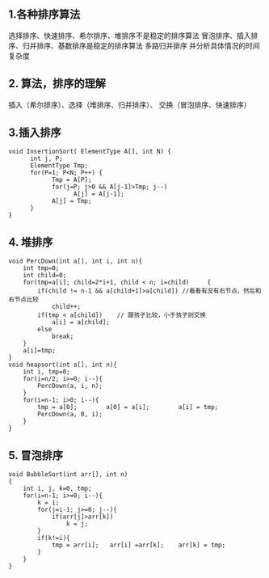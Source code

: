 ## 1.各种排序算法 ##

选择排序、快速排序、希尔排序、堆排序不是稳定的排序算法
冒泡排序、插入排序、归并排序、基数排序是稳定的排序算法
多路归并排序
并分析具体情况的时间复杂度

## 2. 算法，排序的理解 ##
插入（希尔排序）、选择（堆排序、归并排序）、 交换（冒泡排序、快速排序）

## 3.插入排序 ##

	void InsertionSort( ElementType A[], int N) {
	      int j, P;
	      ElementType Tmp;
	      for(P=1; P<N; P++) {
	            Tmp = A[P];
	            for(j=P; j>0 && A[j-1]>Tmp; j--)
	                  A[j] = A[j-1];
	            A[j] = Tmp;
	      }
	}

## 4. 堆排序 ##

	void PercDown(int a[], int i, int n){
	    int tmp=0;
	    int child=0;
	    for(tmp=a[i]; child=2*i+1, child < n; i=child)     {
	        if(child != n-1 && a[child+1]>a[child]) //看看有没有右节点，然后和右节点比较
	            child++;
	        if(tmp < a[child])    // 跟孩子比较，小于孩子则交换
	            a[i] = a[child];
	        else
	            break;
	    }
	    a[i]=tmp;
	}
	void heapsort(int a[], int n){
	    int i, tmp=0;
	    for(i=n/2; i>=0; i--){
	        PercDown(a, i, n);
	    }
	    for(i=n-1; i>0; i--){
	        tmp = a[0];        a[0] = a[i];        a[i] = tmp;
	        PercDown(a, 0, i);
	    }
	}

## 5. 冒泡排序 ##

	void BubbleSort(int arr[], int n)
	{
		int i, j, k=0, tmp;
		for(i=n-1; i>=0; i--){
			k = i;
			for(j=i-1; j>=0; j--){
				if(arr[j]>arr[k])
					k = j;
			}
			if(k!=i){
				tmp = arr[i];	arr[i] =arr[k];    arr[k] = tmp;
			}
		}
	}






